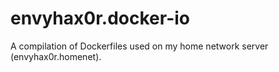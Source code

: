 # envyhax0r.docker-io
A compilation of Dockerfiles used on my home network server (envyhax0r.homenet).
